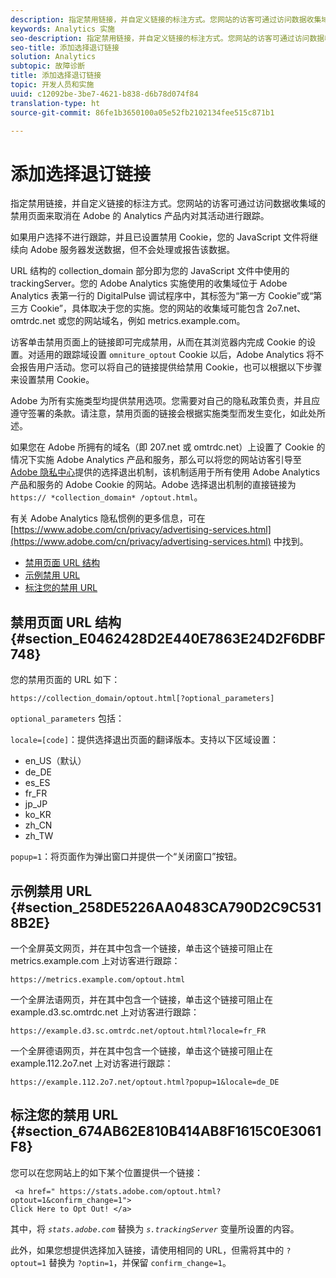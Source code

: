 ```yaml
---
description: 指定禁用链接，并自定义链接的标注方式。您网站的访客可通过访问数据收集域的禁用页面来取消在 Adobe 的 Analytics 产品内对其活动进行跟踪。
keywords: Analytics 实施
seo-description: 指定禁用链接，并自定义链接的标注方式。您网站的访客可通过访问数据收集域的禁用页面来取消在 Adobe 的 Analytics 产品内对其活动进行跟踪。
seo-title: 添加选择退订链接
solution: Analytics
subtopic: 故障诊断
title: 添加选择退订链接
topic: 开发人员和实施
uuid: c12092be-3be7-4621-b838-d6b78d074f84
translation-type: ht
source-git-commit: 86fe1b3650100a05e52fb2102134fee515c871b1

---
```



# 添加选择退订链接

指定禁用链接，并自定义链接的标注方式。您网站的访客可通过访问数据收集域的禁用页面来取消在 Adobe 的 Analytics 产品内对其活动进行跟踪。

如果用户选择不进行跟踪，并且已设置禁用 Cookie，您的 JavaScript 文件将继续向 Adobe 服务器发送数据，但不会处理或报告该数据。

URL 结构的 collection_domain 部分即为您的 JavaScript 文件中使用的 trackingServer。您的 Adobe Analytics 实施使用的收集域位于 Adobe Analytics 表第一行的 DigitalPulse 调试程序中，其标签为“第一方 Cookie”或“第三方 Cookie”，具体取决于您的实施。您的网站的收集域可能包含 2o7.net、omtrdc.net 或您的网站域名，例如 metrics.example.com。

访客单击禁用页面上的链接即可完成禁用，从而在其浏览器内完成 Cookie 的设置。对适用的跟踪域设置 `omniture_optout` Cookie 以后，Adobe Analytics 将不会报告用户活动。您可以将自己的链接提供给禁用 Cookie，也可以根据以下步骤来设置禁用 Cookie。

Adobe 为所有实施类型均提供禁用选项。您需要对自己的隐私政策负责，并且应遵守签署的条款。请注意，禁用页面的链接会根据实施类型而发生变化，如此处所述。

如果您在 Adobe 所拥有的域名（即 207.net 或 omtrdc.net）上设置了 Cookie 的情况下实施 Adobe Analytics 产品和服务，那么可以将您的网站访客引导至 [Adobe 隐私中心](https://www.adobe.com/cn/privacy/opt-out.html)提供的选择退出机制，该机制适用于所有使用 Adobe Analytics 产品和服务的 Adobe Cookie 的网站。Adobe 选择退出机制的直接链接为 `https:// *collection_domain* /optout.html`。

有关 Adobe Analytics 隐私惯例的更多信息，可在 [https://www.adobe.com/cn/privacy/advertising-services.html](https://www.adobe.com/cn/privacy/advertising-services.html) 中找到。

* [禁用页面 URL 结构](../../../implement/js-implementation/data-collection/opt-out-link.md#section_E0462428D2E440E7863E24D2F6DBF748)
* [示例禁用 URL](../../../implement/js-implementation/data-collection/opt-out-link.md#section_258DE5226AA0483CA790D2C9C5318B2E)
* [标注您的禁用 URL](../../../implement/js-implementation/data-collection/opt-out-link.md#section_674AB62E810B414AB8F1615C0E3061F8)

## 禁用页面 URL 结构 {#section_E0462428D2E440E7863E24D2F6DBF748}

您的禁用页面的 URL 如下：

```
https://collection_domain/optout.html[?optional_parameters]
```

`optional_parameters` 包括：

`locale=[code]`：提供选择退出页面的翻译版本。支持以下区域设置：

* en_US（默认）
* de_DE
* es_ES
* fr_FR
* jp_JP
* ko_KR
* zh_CN
* zh_TW

`popup=1`：将页面作为弹出窗口并提供一个“关闭窗口”按钮。

## 示例禁用 URL {#section_258DE5226AA0483CA790D2C9C5318B2E}

一个全屏英文网页，并在其中包含一个链接，单击这个链接可阻止在 metrics.example.com 上对访客进行跟踪：

```
https://metrics.example.com/optout.html
```

一个全屏法语网页，并在其中包含一个链接，单击这个链接可阻止在 example.d3.sc.omtrdc.net 上对访客进行跟踪：

```
https://example.d3.sc.omtrdc.net/optout.html?locale=fr_FR
```

一个全屏德语网页，并在其中包含一个链接，单击这个链接可阻止在 example.112.2o7.net 上对访客进行跟踪：

```
https://example.112.2o7.net/optout.html?popup=1&locale=de_DE
```

## 标注您的禁用 URL {#section_674AB62E810B414AB8F1615C0E3061F8}

您可以在您网站上的如下某个位置提供一个链接：

```
 <a href=" https://stats.adobe.com/optout.html?optout=1&confirm_change=1">
Click Here to Opt Out! </a>
```

其中，将 *`stats.adobe.com`* 替换为 *`s.trackingServer`* 变量所设置的内容。

此外，如果您想提供选择加入链接，请使用相同的 URL，但需将其中的 `?optout=1` 替换为 `?optin=1`，并保留 `confirm_change=1`。
